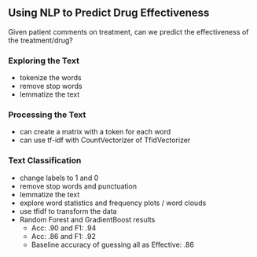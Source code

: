 ## Using NLP to Predict Drug Effectiveness

Given patient comments on treatment, can we predict the effectiveness of the treatment/drug?

### Exploring the Text

* tokenize the words
* remove stop words
* lemmatize the text

### Processing the Text

* can create a matrix with a token for each word
* can use tf-idf with CountVectorizer of TfidVectorizer

### Text Classification

* change labels to 1 and 0
* remove stop words and punctuation
* lemmatize the text
* explore word statistics and frequency plots / word clouds
* use tfidf to transform the data
* Random Forest and GradientBoost results
    * Acc: .90 and F1: .94 
    * Acc: .86 and F1: .92
    * Baseline accuracy of guessing all as Effective: .86